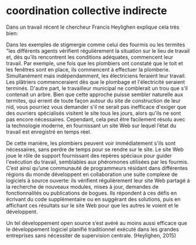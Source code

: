# coordination collective indirecte

Dans un travail récent le chercheur Francis Heylighen explique cela très bien:

Dans les exemples de stigmergie comme celui des fourmis ou les termites "les différents agents vérifient régulièrement la situation sur le lieu de travail et, dès qu’ils rencontrent les conditions adéquates, commencent leur travail. Par exemple, une fois que les plombiers ont constaté que le toit et les fenêtres sont en place, ils commencent à effectuer la plomberie. Simultanément mais indépendamment, les électriciens feraient leur travail. Les plâtriers commenceraient dès que le plombage et l'électricité seraient terminés. D'autre part, le travailleur municipal ne comblerait un trou que s'il contenait un arbre. Bien que cette approche puisse sembler naturelle aux termites, qui errent de toute façon autour du site de construction de leur nid, vous pourriez vous demander s'il ne serait pas inefficace d'exiger que des ouvriers spécialisés visitent le site tous les jours, alors qu'ils ne sont pas encore nécessaires. Cependant, cela peut être facilement résolu avec la technologie moderne, en fournissant un site Web sur lequel l’état du travail est enregistré en temps réel.

De cette manière, les plombiers peuvent voir immédiatement s'ils sont nécessaires, sans perdre de temps pour se rendre sur le site. Le site Web joue le rôle de support fournissant des repères spéciaux pour guider l'exécution du travail, semblables aux phéromones utilisées par les fourmis. C’est ainsi qu’une communauté de programmeurs résidant dans différentes régions du monde développent en collaboration une suite complexe de logiciels à source ouverte: ils vérifient régulièrement leur site Web partagé à la recherche de nouveaux modules, mises à jour, demandes de fonctionnalités ou publications de bogues. Ils répondent à ces défis en écrivant du code supplémentaire ou en suggérant des solutions, puis en affichant ces résultats sur le site Web pour que les autres le voient et le développent.

Un tel développement open source s’est avéré au moins aussi efficace que le développement logiciel planifié traditionnel exécuté dans les grandes entreprises sans nécessiter de supervision centrale. (Heylighen, 2015)


